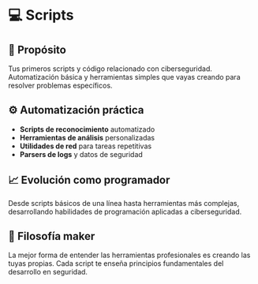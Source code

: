 # 💻 Scripts

## 🎯 Propósito
Tus primeros scripts y código relacionado con ciberseguridad. Automatización básica y herramientas simples que vayas creando para resolver problemas específicos.

## ⚙️ Automatización práctica
- **Scripts de reconocimiento** automatizado
- **Herramientas de análisis** personalizadas
- **Utilidades de red** para tareas repetitivas
- **Parsers de logs** y datos de seguridad

## 📈 Evolución como programador
Desde scripts básicos de una línea hasta herramientas más complejas, desarrollando habilidades de programación aplicadas a ciberseguridad.

## 🔧 Filosofía maker
La mejor forma de entender las herramientas profesionales es creando las tuyas propias. Cada script te enseña principios fundamentales del desarrollo en seguridad.
